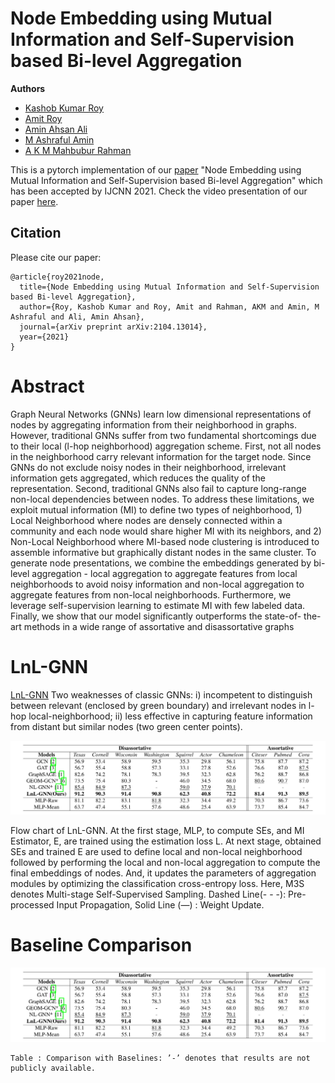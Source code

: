 # Node Embedding using Mutual Information and Self-Supervision based Bi-level Aggregation


**Authors**
- [Kashob Kumar Roy](https://www.linkedin.com/in/forkkr/) 
- [Amit Roy](https://amitroy7781.github.io/)
- [Amin Ahsan Ali](http://www.cse.iub.edu.bd/faculties/53)
- [M Ashraful Amin](http://www.cse.iub.edu.bd/faculties/25) 
- [A K M Mahbubur Rahman](http://www.cse.iub.edu.bd/faculties/56)

This is a pytorch implementation of our [paper](https://arxiv.org/pdf/2104.13014.pdf) "Node Embedding using Mutual Information and Self-Supervision based Bi-level Aggregation" which has been accepted by IJCNN 2021.  Check the video presentation of our paper [here](https://youtu.be/dVAm6GgIMzQ).

## Citation

Please cite our paper:

```
@article{roy2021node,
  title={Node Embedding using Mutual Information and Self-Supervision based Bi-level Aggregation},
  author={Roy, Kashob Kumar and Roy, Amit and Rahman, AKM and Amin, M Ashraful and Ali, Amin Ahsan},
  journal={arXiv preprint arXiv:2104.13014},
  year={2021}
}
```


# Abstract

Graph Neural Networks (GNNs) learn low dimensional representations of nodes by aggregating information from their neighborhood in graphs. However, traditional GNNs suffer from two fundamental shortcomings due to their local (l-hop neighborhood) aggregation scheme. First, not all nodes in the neighborhood carry relevant information for the target node. Since GNNs do not exclude noisy nodes in their neighborhood, irrelevant information gets aggregated, which reduces the quality of the representation. Second, traditional GNNs also fail to capture long-range non-local dependencies between nodes. To address these limitations, we exploit mutual information (MI) to define two types of neighborhood, 1) Local Neighborhood where nodes are densely connected within a community and each node would share higher MI with its neighbors, and 2) Non-Local Neighborhood where MI-based node clustering is introduced to assemble informative but graphically distant nodes in the same cluster. To generate node presentations, we combine the embeddings generated by bi-level aggregation - local aggregation to aggregate features from local neighborhoods to avoid noisy information and non-local aggregation to aggregate features from non-local neighborhoods. Furthermore, we leverage self-supervision learning to estimate MI with few labeled data. Finally, we show that our model significantly outperforms the state-of- the-art methods in a wide range of assortative and disassortative graphs

# LnL-GNN

[LnL-GNN](Limitations.png?raw=true "Title")
Two weaknesses of classic GNNs: i) incompetent to distinguish between relevant (enclosed by green boundary) and irrelevant nodes in l-hop local-neighborhood; ii) less effective in capturing feature information from distant but similar nodes (two green center points).

![LnL-GNN](comparison.png?raw=true "Title")

Flow chart of LnL-GNN. At the first stage, MLP, to compute SEs, and MI Estimator, E, are trained using the estimation loss L. At next stage, obtained SEs and trained E are used to define local and non-local neighborhood followed by performing the local and non-local aggregation to compute the final embeddings of nodes. And, it updates the parameters of aggregation modules by optimizing the classification cross-entropy loss. Here, M3S denotes Multi-stage Self-Supervised Sampling. Dashed Line(- - -): Pre-processed Input Propagation, Solid Line (—) : Weight Update.

# Baseline Comparison
![Baseline Comparison](comparison.png?raw=true "Title")

    Table : Comparison with Baselines: ’-’ denotes that results are not publicly available.
